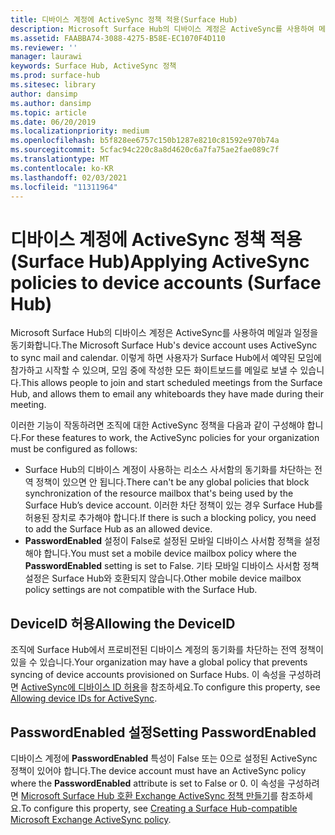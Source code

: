 ```yaml
---
title: 디바이스 계정에 ActiveSync 정책 적용(Surface Hub)
description: Microsoft Surface Hub의 디바이스 계정은 ActiveSync를 사용하여 메일과 일정을 동기화합니다. 이렇게 하면 사용자가 Surface Hub에서 예약된 모임에 참가하고 시작할 수 있으며, 모임 중에 작성한 모든 화이트보드를 메일로 보낼 수 있습니다.
ms.assetid: FAABBA74-3088-4275-B58E-EC1070F4D110
ms.reviewer: ''
manager: laurawi
keywords: Surface Hub, ActiveSync 정책
ms.prod: surface-hub
ms.sitesec: library
author: dansimp
ms.author: dansimp
ms.topic: article
ms.date: 06/20/2019
ms.localizationpriority: medium
ms.openlocfilehash: b5f828ee6757c150b1287e8210c81592e970b74a
ms.sourcegitcommit: 5cfac94c220c8a8d4620c6a7fa75ae2fae089c7f
ms.translationtype: MT
ms.contentlocale: ko-KR
ms.lasthandoff: 02/03/2021
ms.locfileid: "11311964"
---
```

# <span data-ttu-id="bb37c-105">디바이스 계정에 ActiveSync 정책 적용(Surface Hub)</span><span class="sxs-lookup"><span data-stu-id="bb37c-105">Applying ActiveSync policies to device accounts (Surface Hub)</span></span>


<span data-ttu-id="bb37c-106">Microsoft Surface Hub의 디바이스 계정은 ActiveSync를 사용하여 메일과 일정을 동기화합니다.</span><span class="sxs-lookup"><span data-stu-id="bb37c-106">The Microsoft Surface Hub's device account uses ActiveSync to sync mail and calendar.</span></span> <span data-ttu-id="bb37c-107">이렇게 하면 사용자가 Surface Hub에서 예약된 모임에 참가하고 시작할 수 있으며, 모임 중에 작성한 모든 화이트보드를 메일로 보낼 수 있습니다.</span><span class="sxs-lookup"><span data-stu-id="bb37c-107">This allows people to join and start scheduled meetings from the Surface Hub, and allows them to email any whiteboards they have made during their meeting.</span></span>

<span data-ttu-id="bb37c-108">이러한 기능이 작동하려면 조직에 대한 ActiveSync 정책을 다음과 같이 구성해야 합니다.</span><span class="sxs-lookup"><span data-stu-id="bb37c-108">For these features to work, the ActiveSync policies for your organization must be configured as follows:</span></span>

-   <span data-ttu-id="bb37c-109">Surface Hub의 디바이스 계정이 사용하는 리소스 사서함의 동기화를 차단하는 전역 정책이 있으면 안 됩니다.</span><span class="sxs-lookup"><span data-stu-id="bb37c-109">There can't be any global policies that block synchronization of the resource mailbox that's being used by the Surface Hub’s device account.</span></span> <span data-ttu-id="bb37c-110">이러한 차단 정책이 있는 경우 Surface Hub를 허용된 장치로 추가해야 합니다.</span><span class="sxs-lookup"><span data-stu-id="bb37c-110">If there is such a blocking policy, you need to add the Surface Hub as an allowed device.</span></span>
-   <span data-ttu-id="bb37c-111">**PasswordEnabled** 설정이 False로 설정된 모바일 디바이스 사서함 정책을 설정해야 합니다.</span><span class="sxs-lookup"><span data-stu-id="bb37c-111">You must set a mobile device mailbox policy where the **PasswordEnabled** setting is set to False.</span></span> <span data-ttu-id="bb37c-112">기타 모바일 디바이스 사서함 정책 설정은 Surface Hub와 호환되지 않습니다.</span><span class="sxs-lookup"><span data-stu-id="bb37c-112">Other mobile device mailbox policy settings are not compatible with the Surface Hub.</span></span>

## <span data-ttu-id="bb37c-113">DeviceID 허용</span><span class="sxs-lookup"><span data-stu-id="bb37c-113">Allowing the DeviceID</span></span>

<span data-ttu-id="bb37c-114">조직에 Surface Hub에서 프로비전된 디바이스 계정의 동기화를 차단하는 전역 정책이 있을 수 있습니다.</span><span class="sxs-lookup"><span data-stu-id="bb37c-114">Your organization may have a global policy that prevents syncing of device accounts provisioned on Surface Hubs.</span></span> <span data-ttu-id="bb37c-115">이 속성을 구성하려면 [ActiveSync에 디바이스 ID 허용](appendix-a-powershell-scripts-for-surface-hub.md#allowing-device-ids-for-activesync)을 참조하세요.</span><span class="sxs-lookup"><span data-stu-id="bb37c-115">To configure this property, see [Allowing device IDs for ActiveSync](appendix-a-powershell-scripts-for-surface-hub.md#allowing-device-ids-for-activesync).</span></span>

## <span data-ttu-id="bb37c-116">PasswordEnabled 설정</span><span class="sxs-lookup"><span data-stu-id="bb37c-116">Setting PasswordEnabled</span></span>

<span data-ttu-id="bb37c-117">디바이스 계정에 **PasswordEnabled** 특성이 False 또는 0으로 설정된 ActiveSync 정책이 있어야 합니다.</span><span class="sxs-lookup"><span data-stu-id="bb37c-117">The device account must have an ActiveSync policy where the **PasswordEnabled** attribute is set to False or 0.</span></span> <span data-ttu-id="bb37c-118">이 속성을 구성하려면 [Microsoft Surface Hub 호환 Exchange ActiveSync 정책 만들기](appendix-a-powershell-scripts-for-surface-hub.md#create-compatible-as-policy)를 참조하세요.</span><span class="sxs-lookup"><span data-stu-id="bb37c-118">To configure this property, see [Creating a Surface Hub-compatible Microsoft Exchange ActiveSync policy](appendix-a-powershell-scripts-for-surface-hub.md#create-compatible-as-policy).</span></span>

 

 





